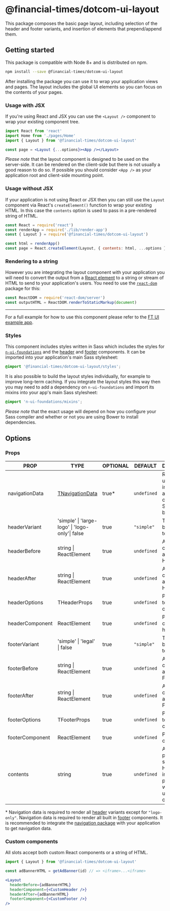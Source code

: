# @financial-times/dotcom-ui-layout

This package composes the basic page layout, including selection of the header and footer variants, and insertion of elements that prepend/append them.

## Getting started

This package is compatible with Node 8+ and is distributed on npm.

```sh
npm install --save @financial-times/dotcom-ui-layout
```

After installing the package you can use it to wrap your application views and pages. The layout includes the global UI elements so you can focus on the contents of your pages.

### Usage with JSX

If you're using React and JSX you can use the `<Layout />` component to wrap your existing component tree.

```jsx
import React from 'react'
import Home from './pages/Home'
import { Layout } from '@financial-times/dotcom-ui-layout'

const page = <Layout {...options}><App /></Layout>
```

_Please note_ that the layout component is designed to be used on the server-side. It can be rendered on the client-side but there is not usually a good reason to do so. If possible you should consider `<App />` as your application root and client-side mounting point.

### Usage without JSX

If your application is not using React or JSX then you can still use the `Layout` component via React's `createElement()` function to wrap your existing HTML. In this case the `contents` option is used to pass in a pre-rendered string of HTML.

```js
const React = require('react')
const renderApp = require('./lib/render-app')
const { Layout } = require('@financial-times/dotcom-ui-layout')

const html = renderApp()
const page = React.createElement(Layout, { contents: html, ...options })
```

### Rendering to a string

However you are integrating the layout component with your application you will need to convert the output from a [React element] to a string or stream of HTML to send to your application's users. You need to use the [`react-dom`] package for this:

```js
const ReactDOM = require('react-dom/server')
const outputHTML = ReactDOM.renderToStaticMarkup(document)
```

[React element]: https://reactjs.org/docs/rendering-elements.html
[`react-dom`]: https://reactjs.org/docs/react-dom.html

---

For a full example for how to use this component please refer to the [FT UI example app][example].

[example]: ../../examples/ft-ui/README.md

### Styles

This component includes styles written in Sass which includes the styles for [`n-ui-foundations`][n-ui-foundations] and the [header] and [footer] components. It can be imported into your application's main Sass stylesheet:

```scss
@import '@financial-times/dotcom-ui-layout/styles';
```

It is also possible to build the layout styles individually, for example to improve long-term caching. If you integrate the layout styles this way then you may need to add a dependency on `n-ui-foundations` and import its mixins into your app's main Sass stylesheet:

```scss
@import 'n-ui-foundations/mixins';
```

_Please note_ that the exact usage will depend on how you configure your Sass compiler and whether or not you are using Bower to install dependencies.

[n-ui-foundations]: https://github.com/Financial-Times/n-ui-foundations/
[header]: ../dotcom-ui-header/README.md
[footer]: ../dotcom-ui-footer/README.md


## Options

### Props

| PROP            | TYPE                                            | OPTIONAL | DEFAULT     | DESCRIPTION                                                                                  |
|-----------------|-------------------------------------------------|----------|-------------|----------------------------------------------------------------------------------------------|
| navigationData  | [TNavigationData]                               | true*    | `undefined` | Required if using the built in header and/or footer components. See note below.              |
| headerVariant   | 'simple' \| 'large-logo' \| 'logo-only'\| false | true     | `"simple"`  | The type of built in [header] to display                                                     |
| headerBefore    | string \| ReactElement                          | true     | `undefined` | A slot for content to appear before Header                                                   |
| headerAfter     | string \| ReactElement                          | true     | `undefined` | A slot for content to appear after Header                                                    |
| headerOptions   | THeaderProps                                    | true     | `undefined` | Pass options to the header component                                                         |
| headerComponent | ReactElement                                    | true     | `undefined` | Pass a custom header                                                                         |
| footerVariant   | 'simple' \| 'legal' \| false                    | true     | `"simple"`  | The type of built in [footer] to display                                                     |
| footerBefore    | string \| ReactElement                          | true     | `undefined` | A slot for content to appear before Footer                                                   |
| footerAfter     | string \| ReactElement                          | true     | `undefined` | A slot for content to appear after Footer                                                    |
| footerOptions   | TFooterProps                                    | true     | `undefined` | Pass options to the footer component                                                         |
| footerComponent | ReactElement                                    | true     | `undefined` | Pass a custom footer                                                                         |
| contents        | string                                          | true     | `undefined` | A prerendered string of HTML used to insert the page contents when not using JSX composition |

\* Navigation data is required to render all [header] variants except for `"logo-only"`. Navigation data is required to render all built in [footer] components. It is recommended to integrate the [navigation package] with your application to get navigation data.

[header]: ../dotcom-ui-header/README.md
[footer]: ../dotcom-ui-footer/README.md
[TNavigationData]: ../dotcom-types-navigation/README.md
[navigation package]: ../dotcom-server-navigation/README.md

### Custom components

All slots accept both custom React components or a string of HTML.

```jsx
import { Layout } from '@financial-times/dotcom-ui-layout'

const adBannerHTML = getAdBanner(id) // => <iframe>...<iframe>

<Layout
  headerBefore={adBannerHTML}
  headerComponent={<CustomHeader />}
  headerAfter={adBannerHTML}
  footerComponent={<CustomFooter />}
/>
```
